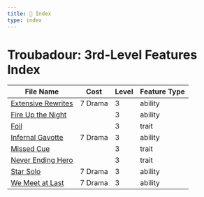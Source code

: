 ```yaml
---
title: 📑 Index
type: index
---
```


# Troubadour: 3rd-Level Features Index

| File Name                                       | Cost    | Level | Feature Type |
| ----------------------------------------------- | ------- | ----- | ------------ |
| [Extensive Rewrites](../Extensive%20Rewrites)   | 7 Drama | 3     | ability      |
| [Fire Up the Night](../Fire%20Up%20the%20Night) |         | 3     | ability      |
| [Foil](../Foil)                                 |         | 3     | trait        |
| [Infernal Gavotte](../Infernal%20Gavotte)       | 7 Drama | 3     | ability      |
| [Missed Cue](../Missed%20Cue)                   |         | 3     | trait        |
| [Never Ending Hero](../Never%20Ending%20Hero)   |         | 3     | trait        |
| [Star Solo](../Star%20Solo)                     | 7 Drama | 3     | ability      |
| [We Meet at Last](../We%20Meet%20at%20Last)     | 7 Drama | 3     | ability      |
